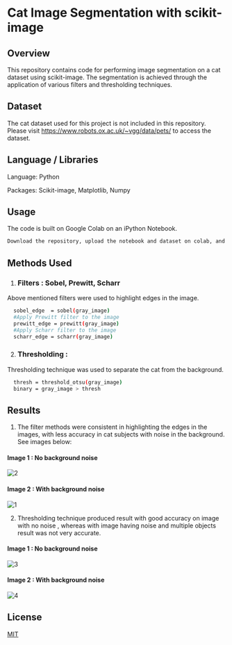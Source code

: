 
# Cat Image Segmentation with scikit-image

## Overview

This repository contains code for performing image segmentation on a cat dataset using scikit-image. The segmentation is achieved through the application of various filters and thresholding techniques.

## Dataset

The cat dataset used for this project is not included in this repository. Please visit https://www.robots.ox.ac.uk/~vgg/data/pets/ to access the dataset.

## Language / Libraries

Language: Python

Packages: Scikit-image, Matplotlib, Numpy

## Usage

The code is built on Google Colab on an iPython Notebook.
```bash
Download the repository, upload the notebook and dataset on colab, and execute!
```
## Methods Used

1. ### Filters : Sobel, Prewitt, Scharr
Above mentioned filters were used to highlight edges in the image.
```bash
  sobel_edge  = sobel(gray_image)
  #Apply Prewitt filter to the image 
  prewitt_edge = prewitt(gray_image)
  #Apply Scharr filter to the image 
  scharr_edge = scharr(gray_image)
  ```
2. ### Thresholding :
Thresholding technique was used to separate the cat from the background.
```bash
  thresh = threshold_otsu(gray_image)
  binary = gray_image > thresh
  ```
## Results

1. The filter methods were consistent in highlighting the edges in the images, with less accuracy in cat subjects with noise in the background.
See images below: 
#### Image 1 : No background noise


![2](https://github.com/sri-d1/Image-Segmentation-Using-Skimage/assets/68694495/9efe9bff-f588-4b8e-8712-eb19976cf05e)




#### Image 2 : With background noise

![1](https://github.com/sri-d1/Image-Segmentation-Using-Skimage/assets/68694495/a67f5dd7-c85c-4abb-a615-00ce40e2034a)


2. Thresholding technique produced result with good accuracy on image with no noise , whereas with image having noise and multiple objects result was not very accurate.

#### Image 1 : No background noise
![3](https://github.com/sri-d1/Image-Segmentation-Using-Skimage/assets/68694495/e397afa4-5d3f-494a-a788-ef4bfbd9336e)



#### Image 2 : With background noise 
![4](https://github.com/sri-d1/Image-Segmentation-Using-Skimage/assets/68694495/f168bac0-d0c4-47d0-a578-0b61bda58a61)



## License

[MIT](https://choosealicense.com/licenses/mit/)


